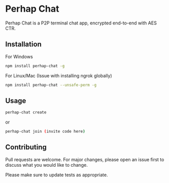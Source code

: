 # Perhap Chat
Perhap Chat is a P2P terminal chat app, encrypted end-to-end with AES CTR.

## Installation

For Windows
```bash
npm install perhap-chat -g
```
For Linux/Mac (Issue with installing ngrok globally)
```bash
npm install perhap-chat --unsafe-perm -g
```

## Usage

```bash
perhap-chat create
```
or
```bash
perhap-chat join (invite code here)
```

## Contributing
Pull requests are welcome. For major changes, please open an issue first to discuss what you would like to change.

Please make sure to update tests as appropriate.
